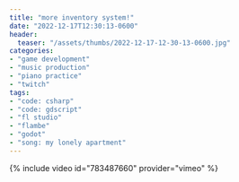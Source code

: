 ```yaml
---
title: "more inventory system!"
date: "2022-12-17T12:30:13-0600"
header:
  teaser: "/assets/thumbs/2022-12-17-12-30-13-0600.jpg"
categories:
- "game development"
- "music production"
- "piano practice"
- "twitch"
tags:
- "code: csharp"
- "code: gdscript"
- "fl studio"
- "flambe"
- "godot"
- "song: my lonely apartment"
---
```

{% include video id="783487660" provider="vimeo" %}
